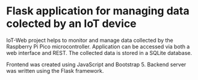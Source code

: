 # Flask application for managing data colected by an IoT device

IoT-Web project helps to monitor and manage data collected by the Raspberry Pi Pico microcontroller.
Application can be accessed via both a web interface and REST.
The collected data is stored in a SQLite database.

Frontend was created using JavaScript and Bootstrap 5.
Backend server was written using the Flask framework. 
